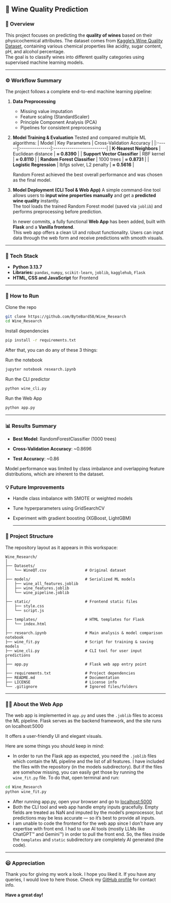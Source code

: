 ## 🍷 Wine Quality Prediction

### 📘 Overview
This project focuses on predicting the **quality of wines** based on their physicochemical attributes. The dataset comes from [Kaggle’s Wine Quality Dataset](https://www.kaggle.com/datasets/yasserh/wine-quality-dataset), containing various chemical properties like acidity, sugar content, pH, and alcohol percentage.  
The goal is to classify wines into different quality categories using supervised machine learning models.

---

### ⚙️ Workflow Summary
The project follows a complete end-to-end machine learning pipeline:

1. **Data Preprocessing**
   - Missing value imputation  
   - Feature scaling (StandardScaler)  
   - Principle Component Analysis (PCA)
   - Pipelines for consistent preprocessing  

2. **Model Training & Evaluation**
   Tested and compared multiple ML algorithms:
   | Model | Key Parameters | Cross-Validation Accuracy |
   |:------|:---------------|:--------------------------|
   | **K-Nearest Neighbors** | Euclidean distance | **≈ 0.8390** |
   | **Support Vector Classifier** | RBF kernel | **≈ 0.8110** |
   | **Random Forest Classifier** | 1000 trees | **≈ 0.8731** |
   | **Logistic Regression** | lbfgs solver, L2 penalty | **≈ 0.5616** |

   Random Forest achieved the best overall performance and was chosen as the final model.

3. **Model Deployment (CLI Tool & Web App)**
   A simple command-line tool allows users to **input wine properties manually** and get a **predicted wine quality** instantly.  
   The tool loads the trained Random Forest model (saved via `joblib`) and performs preprocessing before prediction.

   In newer commits, a fully functional **Web App** has been added, built with **Flask** and a **Vanilla frontend**.  
   This web app offers a clean UI and robust functionality. Users can input data through the web form and receive predictions with smooth visuals.

---

### 🧠 Tech Stack
- **Python 3.13.7**  
- **Libraries:** `pandas`, `numpy`, `scikit-learn`, `joblib`, `kagglehub`, `Flask`
- **HTML, CSS and JavaScript** for Frontend

---

### 🚀 How to Run
Clone the repo
```bash
git clone https://github.com/ByteBard58/Wine_Research
cd Wine_Research
```
Install dependencies
```bash
pip install -r requirements.txt
```
After that, you can do any of these 3 things:

Run the notebook
```bash
jupyter notebook research.ipynb
```

Run the CLI predictor
```bash
python wine_cli.py
```

Run the Web App
```bash
python app.py
```

---

### 📊 Results Summary

- **Best Model**: RandomForestClassifier (1000 trees)

- **Cross-Validation Accuracy**: ~0.8696

- **Test Accuracy**: ~0.86

Model performance was limited by class imbalance and overlapping feature distributions, which are inherent to the dataset.

### 💡 Future Improvements

- Handle class imbalance with SMOTE or weighted models

- Tune hyperparameters using GridSearchCV

- Experiment with gradient boosting (XGBoost, LightGBM)

  ---

### 📁 Project Structure
The repository layout as it appears in this workspace:
```
Wine_Research/
│
├── Datasets/
│   └── WineQT.csv                 # Original dataset
│
├── models/                        # Serialized ML models
│   ├── wine_all_features.joblib
│   ├── wine_features.joblib
│   └── wine_pipeline.joblib
│
├── static/                        # Frontend static files
│   ├── style.css
│   └── script.js
│
├── templates/                     # HTML templates for Flask
│   └── index.html
│
├── research.ipynb                 # Main analysis & model comparison notebook
├── wine_fit.py                    # Script for training & saving models
├── wine_cli.py                    # CLI tool for user input predictions
│
├── app.py                         # Flask web app entry point
│
├── requirements.txt               # Project dependencies
├── README.md                      # Documentation
├── LICENSE                        # License info
└── .gitignore                     # Ignored files/folders
```

---

### 👨‍💻 About the Web App
The web app is implemented in `app.py` and uses the `.joblib` files to access the ML pipeline. Flask serves as the backend framework, and the site runs on localhost:5000

It offers a user-friendly UI and elegant visuals.

Here are some things you should keep in mind:
- In order to run the Flask app as expected, you need the `.joblib` files which contain the ML pipeline and the list of all features. I have included the files with the repository (in the models subdirectory). But if the files are somehow missing, you can easily get those by running the `wine_fit.py` file. To do that, open terminal and run:
```bash
cd Wine_Research
python wine_fit.py
```
- After running app.py, open your browser and go to [localhost:5000](http://127.0.0.1:5000/)
- Both the CLI tool and web app handle empty inputs gracefully. Empty fields are treated as NaN and imputed by the model’s preprocessor, but predictions may be less accurate — so it’s best to provide all inputs.
- I am unable to code the frontend for the web app since I don't have any expertise with front end. I had to use AI tools (mostly LLMs like ChatGPT™ and Gemini™) in order to pull the front end. So, the files inside the `templates` and `static` subdirectory are completely AI generated (the code).

---

### 😃 Appreciation
Thank you for giving my work a look. I hope you liked it. If you have any queries, I would love to here those. Check my [GitHub profile](https://github.com/ByteBard58/) for contact info.

**Have a great day!**
